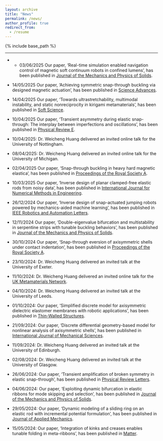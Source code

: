 ```yaml
---
layout: archive
title: "News"
permalink: /news/
author_profile: true
redirect_from:
  - /resume
---
```


{% include base_path %}

---

* * 03/06/2025 Our paper, ‘Real-time simulation enabled navigation control of magnetic soft continuum robots in confined lumens’, has been published in [Journal of the Mechanics and Physics of Solids](https://www.sciencedirect.com/science/article/pii/S0022509625001747).

* 14/05/2025 Our paper, ‘Achieving symmetric snap-through buckling via designed magnetic actuation’, has been published in [Science Advances](https://www.science.org/doi/10.1126/sciadv.adw1259).
  
* 14/04/2025 Our paper, ‘Towards ultrastretchability, multimodal instability, and static nonreciprocity in kirigami metamaterials’, has been published in [
Soft Science](https://www.oaepublish.com/articles/ss.2024.73).
  
* 10/04/2025 Our paper, ‘Transient asymmetry during elastic snap-through: The interplay between imperfections and oscillations’, has been published in [Physical Review E](https://journals.aps.org/pre/abstract/10.1103/PhysRevE.111.045503).

* 10/04/2025: Dr. Weicheng Huang delivered an invited online talk for the University of Nottingham.

* 08/04/2025: Dr. Weicheng Huang delivered an invited online talk for the University of Michigan.

* 02/04/2025 Our paper, ‘Snap-through buckling in heavy hard magnetic elastica’, has been published in [Proceedings of the Royal Society A](https://royalsocietypublishing.org/doi/10.1098/rspa.2025.0008).

* 10/03/2025 Our paper, ‘Inverse design of planar clamped-free elastic rods from noisy data’, has been published in [International Journal for Numerical Methods in Engineering](https://onlinelibrary.wiley.com/doi/full/10.1002/nme.70018).

* 26/12/2024 Our paper, ‘Inverse design of snap-actuated jumping robots powered by mechanics-aided machine learning’, has been published in [IEEE Robotics and Automation Letters](https://doi.org/10.1109/LRA.2024.3523218).

* 12/11/2024 Our paper, ‘Double-eigenvalue bifurcation and multistability in serpentine strips with tunable buckling behaviors’, has been published in [Journal of the Mechanics and Physics of Solids](https://doi.org/10.1016/j.jmps.2024.105922).

* 30/10/2024 Our paper, ‘Snap-through eversion of axisymmetric shells under contact indentation’, has been published in [Proceedings of the Royal Society A](https://doi.org/10.1098/rspa.2024.0303).

* 23/10/2024: Dr. Weicheng Huang delivered an invited talk at the University of Exeter.

* 11/10/2024: Dr. Weicheng Huang delivered an invited online talk for the [UK Metamaterials Network](https://cassyni.com/events/FR3DbJ1FBeYGWWGwWFBWaZ).

* 04/10/2024: Dr. Weicheng Huang delivered an invited talk at the University of Leeds.
 
* 01/10/2024: Our paper, ‘Simplified discrete model for axisymmetric dielectric elastomer membranes with robotic applications’, has been published in [Thin-Walled Structures](https://doi.org/10.1016/j.tws.2024.112502).

* 21/09/2024: Our paper, ‘Discrete differential geometry-based model for nonlinear analysis of axisymmetric shells’, has been published in [International Journal of Mechanical Sciences](https://doi.org/10.1016/j.ijmecsci.2024.109742).

* 11/09/2024: Dr. Weicheng Huang delivered an invited talk at the University of Edinburgh.
  
* 02/08/2024: Dr. Weicheng Huang delivered an invited talk at the University of Glasgow.
  
* 26/06/2024: Our paper, ‘Transient amplification of broken symmetry in elastic snap-through’, has been published in [Physical Review Letters](https://journals.aps.org/prl/abstract/10.1103/PhysRevLett.132.267201).

* 04/06/2024: Our paper, ‘Exploiting dynamic bifurcation in elastic ribbons for mode skipping and selection’, has been published in [Journal of the Mechanics and Physics of Solids](https://doi.org/10.1016/j.jmps.2024.105721).

* 29/05/2024: Our paper, ‘Dynamic modeling of a sliding ring on an elastic rod with incremental potential formulation’, has been published in [Journal of Applied Mechanics](https://doi.org/10.1115/1.4065625).
  
* 15/05/2024: Our paper, ‘Integration of kinks and creases enables tunable folding in meta-ribbons’, has been published in [Matter](https://www.cell.com/matter/fulltext/S2590-2385(24)00204-2).
